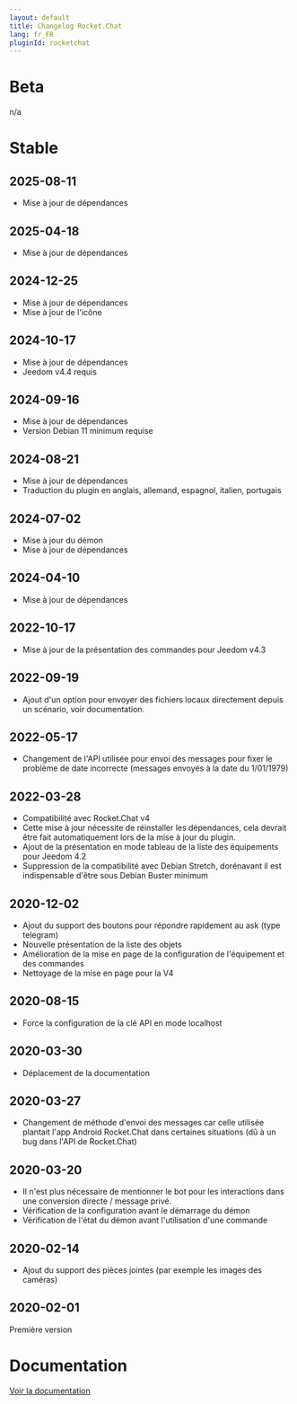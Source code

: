 ```yaml
---
layout: default
title: Changelog Rocket.Chat
lang: fr_FR
pluginId: rocketchat
---
```


# Beta

n/a

# Stable

## 2025-08-11

- Mise à jour de dépendances

## 2025-04-18

- Mise à jour de dépendances

## 2024-12-25

- Mise à jour de dépendances
- Mise à jour de l'icône

## 2024-10-17

- Mise à jour de dépendances
- Jeedom v4.4 requis

## 2024-09-16

- Mise à jour de dépendances
- Version Debian 11 minimum requise

## 2024-08-21

- Mise à jour de dépendances
- Traduction du plugin en anglais, allemand, espagnol, italien, portugais

## 2024-07-02

- Mise à jour du démon
- Mise à jour de dépendances

## 2024-04-10

- Mise à jour de dépendances

## 2022-10-17

- Mise à jour de la présentation des commandes pour Jeedom v4.3

## 2022-09-19

- Ajout d'un option pour envoyer des fichiers locaux directement depuis un scénario, voir documentation.

## 2022-05-17

- Changement de l'API utilisée pour envoi des messages pour fixer le problème de date incorrecte (messages envoyés à la date du 1/01/1979)

## 2022-03-28

- Compatibilité avec Rocket.Chat v4
- Cette mise à jour nécessite de réinstaller les dépendances, cela devrait être fait automatiquement lors de la mise à jour du plugin.
- Ajout de la présentation en mode tableau de la liste des équipements pour Jeedom 4.2
- Suppression de la compatibilité avec Debian Stretch, dorénavant il est indispensable d'être sous Debian Buster minimum

## 2020-12-02

- Ajout du support des boutons pour répondre rapidement au ask (type telegram)
- Nouvelle présentation de la liste des objets
- Amélioration de la mise en page de la configuration de l'équipement et des commandes
- Nettoyage de la mise en page pour la V4

## 2020-08-15

- Force la configuration de la clé API en mode localhost

## 2020-03-30

- Déplacement de la documentation

## 2020-03-27

- Changement de méthode d'envoi des messages car celle utilisée plantait l'app Android Rocket.Chat dans certaines situations (dû à un bug dans l'API de Rocket.Chat)

## 2020-03-20

- Il n'est plus nécessaire de mentionner le bot pour les interactions dans une conversion directe / message privé.
- Vérification de la configuration avant le démarrage du démon
- Vérification de l'état du démon avant l'utilisation d'une commande

## 2020-02-14

- Ajout du support des pièces jointes (par exemple les images des caméras)

## 2020-02-01

Première version

# Documentation

[Voir la documentation]({{site.baseurl}}/{{page.pluginId}}/{{page.lang}})
